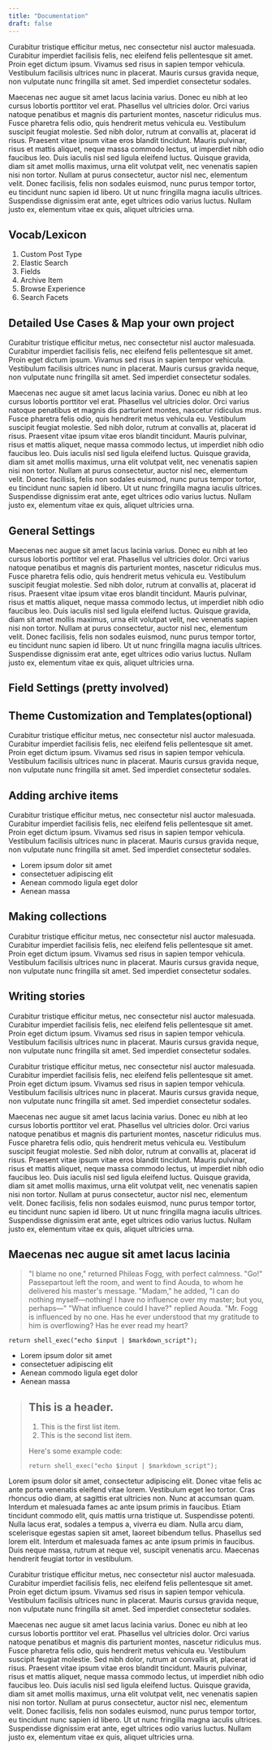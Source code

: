 ```yaml
---
title: "Documentation"
draft: false
---
```


Curabitur tristique efficitur metus, nec consectetur nisl auctor malesuada. Curabitur imperdiet facilisis felis, nec eleifend felis pellentesque sit amet. Proin eget dictum ipsum. Vivamus sed risus in sapien tempor vehicula. Vestibulum facilisis ultrices nunc in placerat. Mauris cursus gravida neque, non vulputate nunc fringilla sit amet. Sed imperdiet consectetur sodales.

Maecenas nec augue sit amet lacus lacinia varius. Donec eu nibh at leo cursus lobortis porttitor vel erat. Phasellus vel ultricies dolor. Orci varius natoque penatibus et magnis dis parturient montes, nascetur ridiculus mus. Fusce pharetra felis odio, quis hendrerit metus vehicula eu. Vestibulum suscipit feugiat molestie. Sed nibh dolor, rutrum at convallis at, placerat id risus. Praesent vitae ipsum vitae eros blandit tincidunt. Mauris pulvinar, risus et mattis aliquet, neque massa commodo lectus, ut imperdiet nibh odio faucibus leo. Duis iaculis nisl sed ligula eleifend luctus. Quisque gravida, diam sit amet mollis maximus, urna elit volutpat velit, nec venenatis sapien nisi non tortor. Nullam at purus consectetur, auctor nisl nec, elementum velit. Donec facilisis, felis non sodales euismod, nunc purus tempor tortor, eu tincidunt nunc sapien id libero. Ut ut nunc fringilla magna iaculis ultrices. Suspendisse dignissim erat ante, eget ultrices odio varius luctus. Nullam justo ex, elementum vitae ex quis, aliquet ultricies urna.


## Vocab/Lexicon

1. Custom Post Type
1. Elastic Search
1. Fields
1. Archive Item
1. Browse Experience
1. Search Facets


## Detailed Use Cases & Map your own project 

Curabitur tristique efficitur metus, nec consectetur nisl auctor malesuada. Curabitur imperdiet facilisis felis, nec eleifend felis pellentesque sit amet. Proin eget dictum ipsum. Vivamus sed risus in sapien tempor vehicula. Vestibulum facilisis ultrices nunc in placerat. Mauris cursus gravida neque, non vulputate nunc fringilla sit amet. Sed imperdiet consectetur sodales.

Maecenas nec augue sit amet lacus lacinia varius. Donec eu nibh at leo cursus lobortis porttitor vel erat. Phasellus vel ultricies dolor. Orci varius natoque penatibus et magnis dis parturient montes, nascetur ridiculus mus. Fusce pharetra felis odio, quis hendrerit metus vehicula eu. Vestibulum suscipit feugiat molestie. Sed nibh dolor, rutrum at convallis at, placerat id risus. Praesent vitae ipsum vitae eros blandit tincidunt. Mauris pulvinar, risus et mattis aliquet, neque massa commodo lectus, ut imperdiet nibh odio faucibus leo. Duis iaculis nisl sed ligula eleifend luctus. Quisque gravida, diam sit amet mollis maximus, urna elit volutpat velit, nec venenatis sapien nisi non tortor. Nullam at purus consectetur, auctor nisl nec, elementum velit. Donec facilisis, felis non sodales euismod, nunc purus tempor tortor, eu tincidunt nunc sapien id libero. Ut ut nunc fringilla magna iaculis ultrices. Suspendisse dignissim erat ante, eget ultrices odio varius luctus. Nullam justo ex, elementum vitae ex quis, aliquet ultricies urna.


## General Settings

Maecenas nec augue sit amet lacus lacinia varius. Donec eu nibh at leo cursus lobortis porttitor vel erat. Phasellus vel ultricies dolor. Orci varius natoque penatibus et magnis dis parturient montes, nascetur ridiculus mus. Fusce pharetra felis odio, quis hendrerit metus vehicula eu. Vestibulum suscipit feugiat molestie. Sed nibh dolor, rutrum at convallis at, placerat id risus. Praesent vitae ipsum vitae eros blandit tincidunt. Mauris pulvinar, risus et mattis aliquet, neque massa commodo lectus, ut imperdiet nibh odio faucibus leo. Duis iaculis nisl sed ligula eleifend luctus. Quisque gravida, diam sit amet mollis maximus, urna elit volutpat velit, nec venenatis sapien nisi non tortor. Nullam at purus consectetur, auctor nisl nec, elementum velit. Donec facilisis, felis non sodales euismod, nunc purus tempor tortor, eu tincidunt nunc sapien id libero. Ut ut nunc fringilla magna iaculis ultrices. Suspendisse dignissim erat ante, eget ultrices odio varius luctus. Nullam justo ex, elementum vitae ex quis, aliquet ultricies urna.


## Field Settings (pretty involved) 



## Theme Customization and Templates(optional) 

Curabitur tristique efficitur metus, nec consectetur nisl auctor malesuada. Curabitur imperdiet facilisis felis, nec eleifend felis pellentesque sit amet. Proin eget dictum ipsum. Vivamus sed risus in sapien tempor vehicula. Vestibulum facilisis ultrices nunc in placerat. Mauris cursus gravida neque, non vulputate nunc fringilla sit amet. Sed imperdiet consectetur sodales.


## Adding archive items 

Curabitur tristique efficitur metus, nec consectetur nisl auctor malesuada. Curabitur imperdiet facilisis felis, nec eleifend felis pellentesque sit amet. Proin eget dictum ipsum. Vivamus sed risus in sapien tempor vehicula. Vestibulum facilisis ultrices nunc in placerat. Mauris cursus gravida neque, non vulputate nunc fringilla sit amet. Sed imperdiet consectetur sodales.

- Lorem ipsum dolor sit amet
- consectetuer adipiscing elit
- Aenean commodo ligula eget dolor
- Aenean massa

## Making collections

Curabitur tristique efficitur metus, nec consectetur nisl auctor malesuada. Curabitur imperdiet facilisis felis, nec eleifend felis pellentesque sit amet. Proin eget dictum ipsum. Vivamus sed risus in sapien tempor vehicula. Vestibulum facilisis ultrices nunc in placerat. Mauris cursus gravida neque, non vulputate nunc fringilla sit amet. Sed imperdiet consectetur sodales.


## Writing stories

Curabitur tristique efficitur metus, nec consectetur nisl auctor malesuada. Curabitur imperdiet facilisis felis, nec eleifend felis pellentesque sit amet. Proin eget dictum ipsum. Vivamus sed risus in sapien tempor vehicula. Vestibulum facilisis ultrices nunc in placerat. Mauris cursus gravida neque, non vulputate nunc fringilla sit amet. Sed imperdiet consectetur sodales.




Curabitur tristique efficitur metus, nec consectetur nisl auctor malesuada. Curabitur imperdiet facilisis felis, nec eleifend felis pellentesque sit amet. Proin eget dictum ipsum. Vivamus sed risus in sapien tempor vehicula. Vestibulum facilisis ultrices nunc in placerat. Mauris cursus gravida neque, non vulputate nunc fringilla sit amet. Sed imperdiet consectetur sodales.

Maecenas nec augue sit amet lacus lacinia varius. Donec eu nibh at leo cursus lobortis porttitor vel erat. Phasellus vel ultricies dolor. Orci varius natoque penatibus et magnis dis parturient montes, nascetur ridiculus mus. Fusce pharetra felis odio, quis hendrerit metus vehicula eu. Vestibulum suscipit feugiat molestie. Sed nibh dolor, rutrum at convallis at, placerat id risus. Praesent vitae ipsum vitae eros blandit tincidunt. Mauris pulvinar, risus et mattis aliquet, neque massa commodo lectus, ut imperdiet nibh odio faucibus leo. Duis iaculis nisl sed ligula eleifend luctus. Quisque gravida, diam sit amet mollis maximus, urna elit volutpat velit, nec venenatis sapien nisi non tortor. Nullam at purus consectetur, auctor nisl nec, elementum velit. Donec facilisis, felis non sodales euismod, nunc purus tempor tortor, eu tincidunt nunc sapien id libero. Ut ut nunc fringilla magna iaculis ultrices. Suspendisse dignissim erat ante, eget ultrices odio varius luctus. Nullam justo ex, elementum vitae ex quis, aliquet ultricies urna.

## Maecenas nec augue sit amet lacus lacinia

> "I blame no one," returned Phileas Fogg, with perfect calmness.  "Go!" Passepartout left the room, and went to find Aouda, to whom he delivered his master's message. "Madam," he added, "I can do nothing myself&mdash;nothing!  I have no influence over my master; but you, perhaps&mdash;" "What influence could I have?" replied Aouda.  "Mr. Fogg is influenced by no one.  Has he ever understood that my gratitude to him is overflowing?  Has he ever read my heart?

    return shell_exec("echo $input | $markdown_script");

- Lorem ipsum dolor sit amet
- consectetuer adipiscing elit
- Aenean commodo ligula eget dolor
- Aenean massa

> ## This is a header.
> 
> 1.   This is the first list item.
> 2.   This is the second list item.
> 
> Here's some example code:
> 
>     return shell_exec("echo $input | $markdown_script");

Lorem ipsum dolor sit amet, consectetur adipiscing elit. Donec vitae felis ac ante porta venenatis eleifend vitae lorem. Vestibulum eget leo tortor. Cras rhoncus odio diam, at sagittis erat ultricies non. Nunc at accumsan quam. Interdum et malesuada fames ac ante ipsum primis in faucibus. Etiam tincidunt commodo elit, quis mattis urna tristique ut. Suspendisse potenti. Nulla lacus erat, sodales a tempus a, viverra eu diam. Nulla arcu diam, scelerisque egestas sapien sit amet, laoreet bibendum tellus. Phasellus sed lorem elit. Interdum et malesuada fames ac ante ipsum primis in faucibus. Duis neque massa, rutrum at neque vel, suscipit venenatis arcu. Maecenas hendrerit feugiat tortor in vestibulum.

Curabitur tristique efficitur metus, nec consectetur nisl auctor malesuada. Curabitur imperdiet facilisis felis, nec eleifend felis pellentesque sit amet. Proin eget dictum ipsum. Vivamus sed risus in sapien tempor vehicula. Vestibulum facilisis ultrices nunc in placerat. Mauris cursus gravida neque, non vulputate nunc fringilla sit amet. Sed imperdiet consectetur sodales.

Maecenas nec augue sit amet lacus lacinia varius. Donec eu nibh at leo cursus lobortis porttitor vel erat. Phasellus vel ultricies dolor. Orci varius natoque penatibus et magnis dis parturient montes, nascetur ridiculus mus. Fusce pharetra felis odio, quis hendrerit metus vehicula eu. Vestibulum suscipit feugiat molestie. Sed nibh dolor, rutrum at convallis at, placerat id risus. Praesent vitae ipsum vitae eros blandit tincidunt. Mauris pulvinar, risus et mattis aliquet, neque massa commodo lectus, ut imperdiet nibh odio faucibus leo. Duis iaculis nisl sed ligula eleifend luctus. Quisque gravida, diam sit amet mollis maximus, urna elit volutpat velit, nec venenatis sapien nisi non tortor. Nullam at purus consectetur, auctor nisl nec, elementum velit. Donec facilisis, felis non sodales euismod, nunc purus tempor tortor, eu tincidunt nunc sapien id libero. Ut ut nunc fringilla magna iaculis ultrices. Suspendisse dignissim erat ante, eget ultrices odio varius luctus. Nullam justo ex, elementum vitae ex quis, aliquet ultricies urna.
